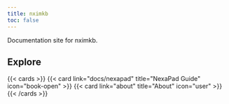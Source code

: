 ```yaml
---
title: nximkb
toc: false
---
```



Documentation site for nximkb.

## Explore

{{< cards >}}
  {{< card link="docs/nexapad" title="NexaPad Guide" icon="book-open" >}}
  {{< card link="about" title="About" icon="user" >}}
{{< /cards >}}